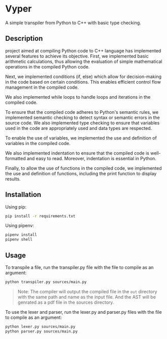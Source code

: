 # Vyper
A simple transpiler from Python to C++ with basic type checking.

## Description
project aimed at compiling Python code to C++ language has implemented several features to achieve its objective. First, we implemented basic arithmetic calculations, thus allowing the evaluation of simple mathematical operations in the compiled Python code.

Next, we implemented conditions (if, else) which allow for decision-making in the code based on certain conditions. This enables efficient control flow management in the compiled code.

We also implemented while loops to handle loops and iterations in the compiled code.

To ensure that the compiled code adheres to Python's semantic rules, we implemented semantic checking to detect syntax or semantic errors in the source code. We also implemented type checking to ensure that variables used in the code are appropriately used and data types are respected.

To enable the use of variables, we implemented the use and definition of variables in the compiled code.

We also implemented indentation to ensure that the compiled code is well-formatted and easy to read. Moreover, indentation is essential in Python.

Finally, to allow the use of functions in the compiled code, we implemented the use and definition of functions, including the print function to display results.

## Installation
Using pip:
```bash
pip install -r requirements.txt
```

Using pipenv:
```bash
pipenv install
pipenv shell
```

## Usage
To transpile a file, run the transpiler.py file with the file to compile as an argument:
```bash
python transpiler.py sources/main.py 
```
> Note: The compiler will output the compiled file in the `out` directory with the same path and name as the input file. And the AST will be genrated as a pdf file in the sources directory.

To use the lexer and parser, run the lexer.py and parser.py files with the file to compile as an argument:
```bash
python lexer.py sources/main.py
python parser.py sources/main.py
```